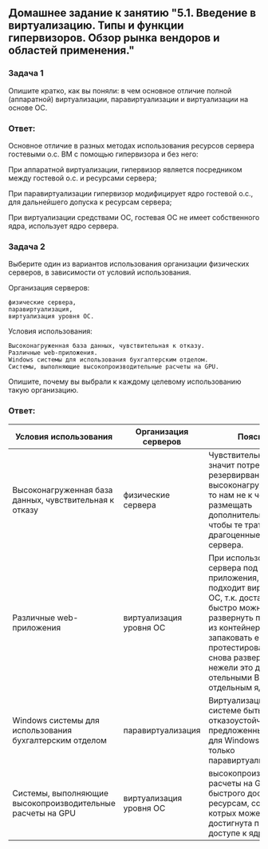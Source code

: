 ## Домашнее задание к занятию "5.1. Введение в виртуализацию. Типы и функции гипервизоров. Обзор рынка вендоров и областей применения."
### Задача 1
Опишите кратко, как вы поняли: в чем основное отличие полной (аппаратной) виртуализации, паравиртуализации и виртуализации на основе ОС.
### Ответ: 
Основное отличие в разных методах использования ресурсов сервера гостевыми о.с. ВМ с помощью гипервизора и без него:

При аппаратной виртуализации, гипервизор является посредником между гостевой о.с. и ресурсами сервера;
    
При паравиртуализации гипервизор модифицирует ядро гостевой о.с., для дальнейшего допуска к ресурсам сервера;
    
При виртуализации средствами ОС, гостевая ОС не имеет собственного ядра, использует ядро сервера.
### Задача 2
Выберите один из вариантов использования организации физических серверов, в зависимости от условий использования.

Организация серверов:

    физические сервера,
    паравиртуализация,
    виртуализация уровня ОС.

Условия использования:

    Высоконагруженная база данных, чувствительная к отказу.
    Различные web-приложения.
    Windows системы для использования бухгалтерским отделом.
    Системы, выполняющие высокопроизводительные расчеты на GPU.

Опишите, почему вы выбрали к каждому целевому использованию такую организацию.
### Ответ:
| Условия использования| Организация серверов| Пояснение |
| --- | --- | --- |
| Высоконагруженная база данных, чувствительная к отказу | физические сервера | Чувствительная к отказу, значит потребуется резервирвание, а т.к. высоконагруженная БД, то нам не к чему размещать дополнительные ВМ, чтобы те тратили драгоценные ресурсы сервера.  |
| Различные web-приложения | виртуализация уровня ОС | При использовании сервера под web-приложения, лучше всего подходит виртуализация ОС, т.к. достаточно быстро можно развернуть приложение из контейнера или запаковать его туда, протестировать, а потом снова развернуть, нежели это делать с отельными ВМ и отдельным ядром. |
| Windows системы для использования бухгалтерским отделом | паравиртуализация | Виртуализация поможет системе быть более отказоустойчивой, из предложенных вариантов для Windows возможна только паравиртуализация. |
| Системы, выполняющие высокопроизводительные расчеты на GPU | виртуализация уровня ОС | высокопроизводительные расчеты на GPU, требуют быстрого доступа к ресурсам, совокупность котрых может быть достигнута при прямом доступе к ядру сервера|
    


